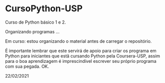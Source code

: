 # CursoPython-USP
 
 Curso de Python básico 1 e 2.
 
 Organizando programas ...
 
 Em curso: estou organizando o material antes de carregar o repositório.

É importante lembrar que este servirá de apoio para criar os programa em Python
para iniciantes que estã cursando Python pela Coursera-USP, assim para o
boa aprendizagem é imprescindível escrever seu próprio programa com
sua pegada. OK.

22/02/2021
